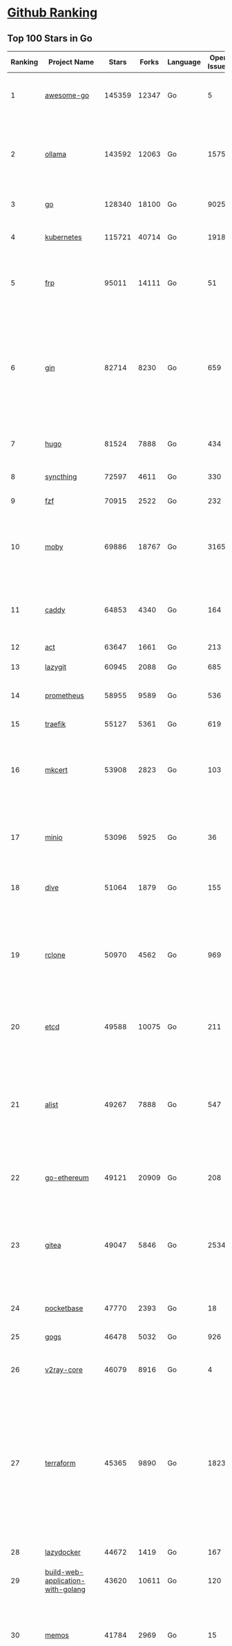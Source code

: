[Github Ranking](../README.md)
==========

## Top 100 Stars in Go

| Ranking | Project Name | Stars | Forks | Language | Open Issues | Description | Last Commit |
| ------- | ------------ | ----- | ----- | -------- | ----------- | ----------- | ----------- |
| 1 | [awesome-go](https://github.com/avelino/awesome-go) | 145359 | 12347 | Go | 5 | A curated list of awesome Go frameworks, libraries and software | 2025-06-11T19:20:48Z |
| 2 | [ollama](https://github.com/ollama/ollama) | 143592 | 12063 | Go | 1575 | Get up and running with Llama 3.3, DeepSeek-R1, Phi-4, Gemma 3, Mistral Small 3.1 and other large language models. | 2025-06-13T16:58:11Z |
| 3 | [go](https://github.com/golang/go) | 128340 | 18100 | Go | 9025 | The Go programming language | 2025-06-13T18:44:29Z |
| 4 | [kubernetes](https://github.com/kubernetes/kubernetes) | 115721 | 40714 | Go | 1918 | Production-Grade Container Scheduling and Management | 2025-06-13T16:00:57Z |
| 5 | [frp](https://github.com/fatedier/frp) | 95011 | 14111 | Go | 51 | A fast reverse proxy to help you expose a local server behind a NAT or firewall to the internet. | 2025-05-27T09:48:15Z |
| 6 | [gin](https://github.com/gin-gonic/gin) | 82714 | 8230 | Go | 659 | Gin is a HTTP web framework written in Go (Golang). It features a Martini-like API with much better performance -- up to 40 times faster. If you need smashing performance, get yourself some Gin. | 2025-06-09T22:10:30Z |
| 7 | [hugo](https://github.com/gohugoio/hugo) | 81524 | 7888 | Go | 434 | The world’s fastest framework for building websites. | 2025-06-13T13:35:24Z |
| 8 | [syncthing](https://github.com/syncthing/syncthing) | 72597 | 4611 | Go | 330 | Open Source Continuous File Synchronization | 2025-06-13T05:33:31Z |
| 9 | [fzf](https://github.com/junegunn/fzf) | 70915 | 2522 | Go | 232 | :cherry_blossom: A command-line fuzzy finder | 2025-06-13T14:59:06Z |
| 10 | [moby](https://github.com/moby/moby) | 69886 | 18767 | Go | 3165 | The Moby Project - a collaborative project for the container ecosystem to assemble container-based systems | 2025-06-13T15:49:07Z |
| 11 | [caddy](https://github.com/caddyserver/caddy) | 64853 | 4340 | Go | 164 | Fast and extensible multi-platform HTTP/1-2-3 web server with automatic HTTPS | 2025-06-13T05:13:19Z |
| 12 | [act](https://github.com/nektos/act) | 63647 | 1661 | Go | 213 | Run your GitHub Actions locally 🚀 | 2025-06-13T16:53:18Z |
| 13 | [lazygit](https://github.com/jesseduffield/lazygit) | 60945 | 2088 | Go | 685 | simple terminal UI for git commands | 2025-06-13T14:50:24Z |
| 14 | [prometheus](https://github.com/prometheus/prometheus) | 58955 | 9589 | Go | 536 | The Prometheus monitoring system and time series database. | 2025-06-13T09:41:49Z |
| 15 | [traefik](https://github.com/traefik/traefik) | 55127 | 5361 | Go | 619 | The Cloud Native Application Proxy | 2025-06-12T14:21:08Z |
| 16 | [mkcert](https://github.com/FiloSottile/mkcert) | 53908 | 2823 | Go | 103 | A simple zero-config tool to make locally trusted development certificates with any names you'd like. | 2024-08-13T13:37:46Z |
| 17 | [minio](https://github.com/minio/minio) | 53096 | 5925 | Go | 36 | MinIO is a high-performance, S3 compatible object store, open sourced under GNU AGPLv3 license. | 2025-06-13T11:33:47Z |
| 18 | [dive](https://github.com/wagoodman/dive) | 51064 | 1879 | Go | 155 | A tool for exploring each layer in a docker image | 2025-06-09T18:05:33Z |
| 19 | [rclone](https://github.com/rclone/rclone) | 50970 | 4562 | Go | 969 | "rsync for cloud storage" - Google Drive, S3, Dropbox, Backblaze B2, One Drive, Swift, Hubic, Wasabi, Google Cloud Storage, Azure Blob, Azure Files, Yandex Files | 2025-06-13T15:26:06Z |
| 20 | [etcd](https://github.com/etcd-io/etcd) | 49588 | 10075 | Go | 211 | Distributed reliable key-value store for the most critical data of a distributed system | 2025-06-13T08:49:51Z |
| 21 | [alist](https://github.com/AlistGo/alist) | 49267 | 7888 | Go | 547 | 🗂️A file list/WebDAV program that supports multiple storages, powered by Gin and Solidjs. / 一个支持多存储的文件列表/WebDAV程序，使用 Gin 和 Solidjs。 | 2025-06-11T06:20:39Z |
| 22 | [go-ethereum](https://github.com/ethereum/go-ethereum) | 49121 | 20909 | Go | 208 | Go implementation of the Ethereum protocol | 2025-06-13T14:16:49Z |
| 23 | [gitea](https://github.com/go-gitea/gitea) | 49047 | 5846 | Go | 2534 | Git with a cup of tea! Painless self-hosted all-in-one software development service, including Git hosting, code review, team collaboration, package registry and CI/CD | 2025-06-13T17:40:39Z |
| 24 | [pocketbase](https://github.com/pocketbase/pocketbase) | 47770 | 2393 | Go | 18 | Open Source realtime backend in 1 file | 2025-06-09T18:07:19Z |
| 25 | [gogs](https://github.com/gogs/gogs) | 46478 | 5032 | Go | 926 | Gogs is a painless self-hosted Git service | 2025-06-09T03:13:35Z |
| 26 | [v2ray-core](https://github.com/v2ray/v2ray-core) | 46079 | 8916 | Go | 4 | A platform for building proxies to bypass network restrictions. | 2025-05-28T02:09:02Z |
| 27 | [terraform](https://github.com/hashicorp/terraform) | 45365 | 9890 | Go | 1823 | Terraform enables you to safely and predictably create, change, and improve infrastructure. It is a source-available tool that codifies APIs into declarative configuration files that can be shared amongst team members, treated as code, edited, reviewed, and versioned. | 2025-06-13T15:26:46Z |
| 28 | [lazydocker](https://github.com/jesseduffield/lazydocker) | 44672 | 1419 | Go | 167 | The lazier way to manage everything docker | 2024-12-22T10:43:30Z |
| 29 | [build-web-application-with-golang](https://github.com/astaxie/build-web-application-with-golang) | 43620 | 10611 | Go | 120 | A golang ebook intro how to build a web with golang | 2024-05-12T00:47:46Z |
| 30 | [memos](https://github.com/usememos/memos) | 41784 | 2969 | Go | 15 | A modern, open-source, self-hosted knowledge management and note-taking platform designed for privacy-conscious users and organizations. | 2025-06-12T15:09:05Z |
| 31 | [nvm-windows](https://github.com/coreybutler/nvm-windows) | 41470 | 3534 | Go | 74 | A node.js version management utility for Windows. Ironically written in Go. | 2025-03-31T10:37:07Z |
| 32 | [cobra](https://github.com/spf13/cobra) | 40691 | 2947 | Go | 222 | A Commander for modern Go CLI interactions | 2025-05-31T12:36:04Z |
| 33 | [cli](https://github.com/cli/cli) | 39404 | 6631 | Go | 795 | GitHub’s official command line tool | 2025-06-12T15:32:03Z |
| 34 | [esbuild](https://github.com/evanw/esbuild) | 39001 | 1210 | Go | 507 | An extremely fast bundler for the web | 2025-05-27T21:47:18Z |
| 35 | [tidb](https://github.com/pingcap/tidb) | 38570 | 5955 | Go | 3993 | TiDB - the open-source, cloud-native, distributed SQL database designed for modern applications. | 2025-06-13T15:20:10Z |
| 36 | [gorm](https://github.com/go-gorm/gorm) | 38327 | 4037 | Go | 429 | The fantastic ORM library for Golang, aims to be developer friendly | 2025-06-06T02:35:01Z |
| 37 | [photoprism](https://github.com/photoprism/photoprism) | 37633 | 2089 | Go | 424 | AI-Powered Photos App for the Decentralized Web 🌈💎✨ | 2025-06-13T09:50:06Z |
| 38 | [istio](https://github.com/istio/istio) | 36950 | 7988 | Go | 501 | Connect, secure, control, and observe services. | 2025-06-13T15:29:27Z |
| 39 | [fiber](https://github.com/gofiber/fiber) | 36843 | 1802 | Go | 102 | ⚡️ Express inspired web framework written in Go | 2025-06-13T14:24:20Z |
| 40 | [compose](https://github.com/docker/compose) | 35599 | 5422 | Go | 65 | Define and run multi-container applications with Docker | 2025-06-13T12:43:17Z |
| 41 | [milvus](https://github.com/milvus-io/milvus) | 35343 | 3254 | Go | 675 | Milvus is a high-performance, cloud-native vector database built for scalable vector ANN search | 2025-06-13T14:45:21Z |
| 42 | [the-way-to-go_ZH_CN](https://github.com/unknwon/the-way-to-go_ZH_CN) | 34931 | 8612 | Go | 0 | 《The Way to Go》中文译本，中文正式名《Go 入门指南》 | 2024-08-14T07:04:25Z |
| 43 | [LeetCode-Go](https://github.com/halfrost/LeetCode-Go) | 33531 | 5772 | Go | 16 | ✅ Solutions to LeetCode by Go, 100% test coverage, runtime beats 100% / LeetCode 题解 | 2024-12-11T05:55:51Z |
| 44 | [LocalAI](https://github.com/mudler/LocalAI) | 33195 | 2544 | Go | 458 | :robot: The free, Open Source alternative to OpenAI, Claude and others. Self-hosted and local-first. Drop-in replacement for OpenAI,  running on consumer-grade hardware. No GPU required. Runs gguf, transformers, diffusers and many more models architectures. Features: Generate Text, Audio, Video, Images, Voice Cloning, Distributed, P2P inference | 2025-06-13T17:55:25Z |
| 45 | [harness](https://github.com/harness/harness) | 32850 | 2841 | Go | 70 | Harness Open Source is an end-to-end developer platform with Source Control Management, CI/CD Pipelines, Hosted Developer Environments, and Artifact Registries. | 2025-06-12T21:21:13Z |
| 46 | [nps](https://github.com/ehang-io/nps) | 32806 | 5914 | Go | 499 | 一款轻量级、高性能、功能强大的内网穿透代理服务器。支持tcp、udp、socks5、http等几乎所有流量转发，可用来访问内网网站、本地支付接口调试、ssh访问、远程桌面，内网dns解析、内网socks5代理等等……，并带有功能强大的web管理端。a lightweight, high-performance, powerful intranet penetration proxy server, with a powerful web management terminal. | 2024-05-30T03:51:08Z |
| 47 | [vault](https://github.com/hashicorp/vault) | 32582 | 4377 | Go | 1114 | A tool for secrets management, encryption as a service, and privileged access management | 2025-06-13T18:54:41Z |
| 48 | [bubbletea](https://github.com/charmbracelet/bubbletea) | 32170 | 916 | Go | 70 | A powerful little TUI framework 🏗 | 2025-06-09T14:33:57Z |
| 49 | [beego](https://github.com/beego/beego) | 32115 | 5630 | Go | 4 | beego is an open-source, high-performance web framework for the Go programming language. | 2025-06-13T13:27:19Z |
| 50 | [v2ray-core](https://github.com/v2fly/v2ray-core) | 31232 | 4824 | Go | 32 | A platform for building proxies to bypass network restrictions. | 2025-06-10T21:34:01Z |
| 51 | [go-zero](https://github.com/zeromicro/go-zero) | 31202 | 4127 | Go | 238 | A cloud-native Go microservices framework with cli tool for productivity. | 2025-06-13T14:10:08Z |
| 52 | [echo](https://github.com/labstack/echo) | 31128 | 2274 | Go | 64 | High performance, minimalist Go web framework | 2025-05-22T11:22:34Z |
| 53 | [cockroach](https://github.com/cockroachdb/cockroach) | 30985 | 3918 | Go | 6108 | CockroachDB — the cloud native, distributed SQL database designed for high availability, effortless scale, and control over data placement. | 2025-06-13T18:58:41Z |
| 54 | [minikube](https://github.com/kubernetes/minikube) | 30535 | 4990 | Go | 491 | Run Kubernetes locally | 2025-06-12T18:16:30Z |
| 55 | [croc](https://github.com/schollz/croc) | 30358 | 1214 | Go | 6 | Easily and securely send things from one computer to another :crocodile: :package: | 2025-06-06T08:53:21Z |
| 56 | [CasaOS](https://github.com/IceWhaleTech/CasaOS) | 30166 | 1645 | Go | 645 | CasaOS - A simple, easy-to-use, elegant open-source Personal Cloud system. | 2025-04-17T09:48:57Z |
| 57 | [k9s](https://github.com/derailed/k9s) | 30067 | 1881 | Go | 486 | 🐶 Kubernetes CLI To Manage Your Clusters In Style! | 2025-06-09T23:24:58Z |
| 58 | [k3s](https://github.com/k3s-io/k3s) | 29914 | 2455 | Go | 134 | Lightweight Kubernetes | 2025-06-13T18:08:31Z |
| 59 | [lux](https://github.com/iawia002/lux) | 29721 | 3154 | Go | 516 | 👾 Fast and simple video download library and CLI tool written in Go | 2025-05-19T03:40:50Z |
| 60 | [filebrowser](https://github.com/filebrowser/filebrowser) | 29496 | 3333 | Go | 60 | 📂 Web File Browser | 2025-06-13T11:17:43Z |
| 61 | [Xray-core](https://github.com/XTLS/Xray-core) | 29289 | 4355 | Go | 11 | Xray, Penetrates Everything. Also the best v2ray-core. Where the magic happens. An open platform for various uses. | 2025-06-13T09:19:47Z |
| 62 | [headscale](https://github.com/juanfont/headscale) | 29081 | 1570 | Go | 92 | An open source, self-hosted implementation of the Tailscale control server | 2025-06-08T00:26:04Z |
| 63 | [consul](https://github.com/hashicorp/consul) | 29030 | 4483 | Go | 1255 | Consul is a distributed, highly available, and data center aware solution to connect and configure applications across dynamic, distributed infrastructure. | 2025-06-13T16:53:12Z |
| 64 | [restic](https://github.com/restic/restic) | 28967 | 1612 | Go | 404 | Fast, secure, efficient backup program | 2025-06-02T18:40:04Z |
| 65 | [1Panel](https://github.com/1Panel-dev/1Panel) | 28934 | 2521 | Go | 583 | 🔥 1Panel provides an intuitive web interface and MCP Server to manage websites, files, containers, databases, and LLMs on a Linux server. | 2025-06-13T10:00:44Z |
| 66 | [AdGuardHome](https://github.com/AdguardTeam/AdGuardHome) | 28744 | 2039 | Go | 1096 | Network-wide ads & trackers blocking DNS server | 2025-06-10T14:00:50Z |
| 67 | [viper](https://github.com/spf13/viper) | 28667 | 2053 | Go | 409 | Go configuration with fangs | 2025-06-03T09:23:35Z |
| 68 | [wails](https://github.com/wailsapp/wails) | 28629 | 1390 | Go | 249 | Create beautiful applications using Go | 2025-06-12T13:03:42Z |
| 69 | [k6](https://github.com/grafana/k6) | 28023 | 1371 | Go | 749 | A modern load testing tool, using Go and JavaScript - https://k6.io | 2025-06-13T18:57:29Z |
| 70 | [helm](https://github.com/helm/helm) | 28008 | 7259 | Go | 442 | The Kubernetes Package Manager | 2025-06-13T14:57:59Z |
| 71 | [podman](https://github.com/containers/podman) | 27184 | 2676 | Go | 753 | Podman: A tool for managing OCI containers and pods. | 2025-06-13T10:03:13Z |
| 72 | [trivy](https://github.com/aquasecurity/trivy) | 27124 | 2587 | Go | 154 | Find vulnerabilities, misconfigurations, secrets, SBOM in containers, Kubernetes, code repositories, clouds and more | 2025-06-12T09:04:33Z |
| 73 | [kit](https://github.com/go-kit/kit) | 27083 | 2455 | Go | 40 | A standard library for microservices. | 2024-07-19T01:40:06Z |
| 74 | [fyne](https://github.com/fyne-io/fyne) | 26571 | 1454 | Go | 676 | Cross platform GUI toolkit in Go inspired by Material Design | 2025-06-13T17:21:31Z |
| 75 | [go-patterns](https://github.com/tmrts/go-patterns) | 26547 | 2298 | Go | 17 | Curated list of Go design patterns, recipes and idioms | 2024-05-14T01:07:28Z |
| 76 | [micro](https://github.com/zyedidia/micro) | 26294 | 1221 | Go | 822 | A modern and intuitive terminal-based text editor | 2025-06-13T00:25:40Z |
| 77 | [harbor](https://github.com/goharbor/harbor) | 25742 | 4885 | Go | 635 | An open source trusted cloud native registry project that stores, signs, and scans content. | 2025-06-13T03:27:34Z |
| 78 | [Wox](https://github.com/Wox-launcher/Wox) | 25714 | 2390 | Go | 158 | A cross-platform launcher that simply works | 2025-06-09T02:01:56Z |
| 79 | [faas](https://github.com/openfaas/faas) | 25706 | 1968 | Go | 28 | OpenFaaS - Serverless Functions Made Simple | 2025-04-22T10:19:08Z |
| 80 | [opentofu](https://github.com/opentofu/opentofu) | 25669 | 1026 | Go | 249 | OpenTofu lets you declaratively manage your cloud infrastructure. | 2025-06-13T16:17:38Z |
| 81 | [loki](https://github.com/grafana/loki) | 25641 | 3674 | Go | 1783 | Like Prometheus, but for logs. | 2025-06-13T18:28:50Z |
| 82 | [iris](https://github.com/kataras/iris) | 25511 | 2479 | Go | 121 | The fastest HTTP/2 Go Web Framework. New, modern and easy to learn. Fast development with Code you control. Unbeatable cost-performance ratio :rocket: | 2025-06-09T04:55:56Z |
| 83 | [docker_practice](https://github.com/yeasy/docker_practice) | 25440 | 5777 | Go | 7 | Learn and understand Docker&Container technologies, with real DevOps practice! | 2024-12-26T03:49:09Z |
| 84 | [nsq](https://github.com/nsqio/nsq) | 25367 | 2914 | Go | 55 | A realtime distributed messaging platform | 2025-01-27T16:09:04Z |
| 85 | [logrus](https://github.com/sirupsen/logrus) | 25301 | 2270 | Go | 2 | Structured, pluggable logging for Go. | 2024-11-18T14:38:25Z |
| 86 | [glance](https://github.com/glanceapp/glance) | 25013 | 963 | Go | 129 | A self-hosted dashboard that puts all your feeds in one place | 2025-06-10T08:02:35Z |
| 87 | [dapr](https://github.com/dapr/dapr) | 24825 | 1965 | Go | 412 | Dapr is a portable runtime for building distributed applications across cloud and edge, combining event-driven architecture with workflow orchestration. | 2025-06-12T16:59:43Z |
| 88 | [seaweedfs](https://github.com/seaweedfs/seaweedfs) | 24792 | 2414 | Go | 523 | SeaweedFS is a fast distributed storage system for blobs, objects, files, and data lake, for billions of files! Blob store has O(1) disk seek, cloud tiering. Filer supports Cloud Drive, cross-DC active-active replication, Kubernetes, POSIX FUSE mount, S3 API, S3 Gateway, Hadoop, WebDAV, encryption, Erasure Coding. | 2025-06-12T15:19:54Z |
| 89 | [testify](https://github.com/stretchr/testify) | 24729 | 1651 | Go | 245 | A toolkit with common assertions and mocks that plays nicely with the standard library | 2025-06-05T09:56:12Z |
| 90 | [kratos](https://github.com/go-kratos/kratos) | 24451 | 4088 | Go | 17 | Your ultimate Go microservices framework for the cloud-native era. | 2025-06-01T18:48:42Z |
| 91 | [ngrok](https://github.com/inconshreveable/ngrok) | 24342 | 4290 | Go | 0 | Unified ingress for developers | 2024-04-26T18:11:18Z |
| 92 | [colly](https://github.com/gocolly/colly) | 24312 | 1800 | Go | 148 | Elegant Scraper and Crawler Framework for Golang | 2025-06-10T13:40:05Z |
| 93 | [vegeta](https://github.com/tsenart/vegeta) | 24289 | 1397 | Go | 79 | HTTP load testing tool and library. It's over 9000! | 2024-10-28T16:39:48Z |
| 94 | [sing-box](https://github.com/SagerNet/sing-box) | 24271 | 2889 | Go | 103 | The universal proxy platform | 2025-06-12T05:31:13Z |
| 95 | [rancher](https://github.com/rancher/rancher) | 24265 | 3053 | Go | 3076 | Complete container management platform | 2025-06-13T16:09:53Z |
| 96 | [authelia](https://github.com/authelia/authelia) | 24123 | 1232 | Go | 53 | The Single Sign-On Multi-Factor portal for web apps, now OpenID Certified™ | 2025-06-13T18:29:58Z |
| 97 | [delve](https://github.com/go-delve/delve) | 23883 | 2178 | Go | 102 | Delve is a debugger for the Go programming language. | 2025-06-12T16:10:51Z |
| 98 | [asdf](https://github.com/asdf-vm/asdf) | 23701 | 879 | Go | 102 | Extendable version manager with support for Ruby, Node.js, Elixir, Erlang & more | 2025-06-07T13:08:36Z |
| 99 | [websocket](https://github.com/gorilla/websocket) | 23648 | 3549 | Go | 35 | Package gorilla/websocket is a fast, well-tested and widely used WebSocket implementation for Go. | 2025-03-19T13:29:08Z |
| 100 | [nuclei](https://github.com/projectdiscovery/nuclei) | 23638 | 2752 | Go | 355 | Nuclei is a fast, customizable vulnerability scanner powered by the global security community and built on a simple YAML-based DSL, enabling collaboration to tackle trending vulnerabilities on the internet. It helps you find vulnerabilities in your applications, APIs, networks, DNS, and cloud configurations. | 2025-06-12T02:27:41Z |

